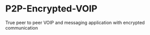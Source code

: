 P2P-Encrypted-VOIP
==================

True peer to peer VOIP and messaging application with encrypted communication
